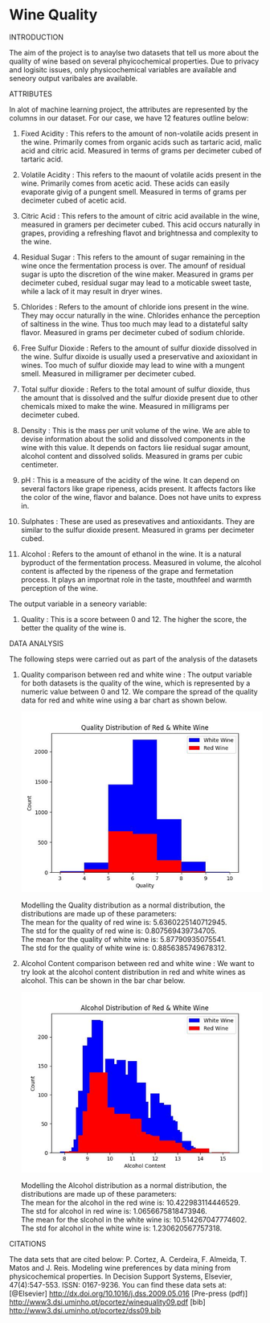 # Wine Quality
INTRODUCTION

The aim of the project is to anaylse two datasets that tell us more about the quality of wine based on several phyicochemical properties. Due to privacy and logisitc issues, only physicochemical variables are available and seneory output varibales are available. 

ATTRIBUTES

In alot of machine learning project, the attributes are represented by the columns in our dataset. For our case, we have 12 features outline below:

1. Fixed Acidity : This refers to the amount of non-volatile acids present in the wine. Primarily comes from organic acids such as tartaric acid, malic acid and citric acid. Measured in terms of grams per decimeter cubed of tartaric acid.
    
2. Volatile Acidity : This refers to the maount of volatile acids present in the wine. Primarily comes from acetic acid. These acids can easily evaporate givig of a pungent smell. Measured in terms of grams per decimeter cubed of acetic acid. 
    
3. Citric Acid : This refers to the amount of citric acid available in the wine, measured in gramers per decimeter cubed. This acid occurs naturally in grapes, providing a refreshing flavot and brightnessa and complexity to the wine. 

4. Residual Sugar : This refers to the amount of sugar remaining in the wine once the fermentation process is over. The amounf of residual sugar is upto the discretion of the wine maker. Measured in grams per decimeter cubed, residual sugar may lead to a moticable sweet taste, while a lack of it may result in dryer wines. 

5. Chlorides : Refers to the amount of chloride ions present in the wine. They may occur naturally in the wine. Chlorides enhance the perception of saltiness in the wine. Thus too much may lead to a distateful salty flavor. Measured in grams per decimeter cubed of sodium chloride. 

6. Free Sulfur Dioxide : Refers to the amount of sulfur dioxide dissolved in the wine. Sulfur dixoide is usually used a preservative and axioxidant in wines. Too much of sulfur dioxide may lead to wine with a mungent smell. Measured in milligramer per decimeter cubed. 

7. Total sulfur dioxide : Refers to the total amount of sulfur dioxide, thus the amount that is dissolved and the sulfur dioxide present due to other chemicals mixed to make the wine. Measured in milligrams per decimeter cubed. 

8. Density : This is the mass per unit volume of the wine. We are able to devise information about the solid and dissolved components in the wine with this value. It depends on factors liie residual sugar amount, alcohol content and dissolved solids. Measured in grams per cubic centimeter. 

9. pH : This is a measure of the acidity of the wine. It can depend on several factors like grape ripeness, acids present. It affects factors like the color of the wine, flavor and balance. Does not have units to express in. 

10. Sulphates : These are used as presevatives and antioxidants. They are similar to the sulfur dioxide present. Measured in grams per decimeter cubed. 

11. Alcohol : Refers to the amount of ethanol in the wine. It is a natural byproduct of the fermentation process. Measured in volume, the alcohol content is affected by the ripeness of the grape and fermetation process. It plays an importnat role in the taste, mouthfeel and warmth perception of the wine. 

The output variable in a seneory variable:

1. Quality : This is a score between 0 and 12. The higher the score, the better the quality of the wine is. 
    
DATA ANALYSIS

The following steps were carried out as part of the analysis of the datasets
1. Quality comparison between red and white wine : The output variable for both datasets is the quality of the wine, which is represented by a numeric value between 0 and 12. We compare the spread of the quality data for red and white wine using a bar chart as shown below.

    <p align="center">
      <img src="./figures/Quality-Distribution.jpeg" alt="Bar Chart of Quality Distribution of Red and White Wines">
    </p>

    Modelling the Quality distribution as a normal distribution, the distributions are made up of these parameters: <br>
    The mean for the quality of red wine is: 5.6360225140712945. <br>
    The std for the quality of red wine is: 0.807569439734705. <br>
    The mean for the quality of white wine is: 5.87790935075541. <br>
    The std for the quality of white wine is: 0.8856385749678312. <br>

2. Alcohol Content comparison between red and white wine : We want to try look at the alcohol content distribution in red and white wines as alcohol. This can be shown in the bar char below.

    <p align="center">
      <img src="./figures/Alcohol-Distribution.jpeg" alt="Bar Chart of Alcohol Distribution of Red and White Wines">
    </p>

    Modelling the Alcohol distribution as a normal distribution, the distributions are made up of these parameters: <br>
    The mean for the alcohol in the red wine is: 10.422983114446529. <br>
    The std for alcohol in red wine is: 1.0656675818473946. <br>
    The mean for the slcohol in the white wine is: 10.514267047774602. <br>
    The std for alcohol in the white wine is: 1.230620567757318. <br>




    











CITATIONS

The data sets that are cited below:
  P. Cortez, A. Cerdeira, F. Almeida, T. Matos and J. Reis. 
  Modeling wine preferences by data mining from physicochemical properties.
  In Decision Support Systems, Elsevier, 47(4):547-553. ISSN: 0167-9236.
You can find these data sets at:
    [@Elsevier] http://dx.doi.org/10.1016/j.dss.2009.05.016
    [Pre-press (pdf)] http://www3.dsi.uminho.pt/pcortez/winequality09.pdf
    [bib] http://www3.dsi.uminho.pt/pcortez/dss09.bib
